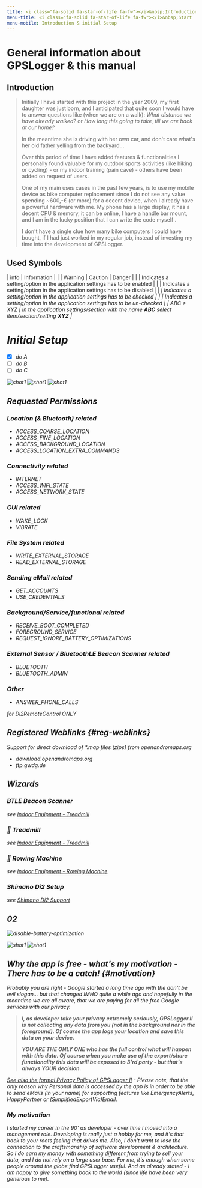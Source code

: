 ```yaml
---
title: <i class="fa-solid fa-star-of-life fa-fw"></i>&nbsp;Introduction & Initial Setup
menu-title: <i class="fa-solid fa-star-of-life fa-fw"></i>&nbsp;Start
menu-mobile: Introduction & initial Setup
---
```


# General information about GPSLogger & this manual

## Introduction

> Initially I have started with this project in the year 2009, my first daughter was just born, and I anticipated that
> quite soon I would have to answer questions like (when we are on a walk): _What distance we have already walked?_ or
> _How long this going to take, till we are back at our home?_
> 
> In the meantime she is driving with her own car, and don't care what's her old father yelling from the backyard...
> 
> Over this period of time I have added features & functionalities I personally found valuable for my outdoor sports
> activities (like hiking or cycling) - or my indoor training (pain cave) - others have been added on request of users.
> 
> One of my main uses cases in the past few years, is to use my mobile device as bike computer replacement since I do
> not see any value spending ~600,-€ (or more) for a decent device, when I already have a powerful hardware with me.
> My phone has a large display, it has a decent CPU & memory, it can be online, I have a handle bar mount, and I am
> in the lucky position that I can write the code myself <i class="fa-solid fa-face-grin-squint-tears"></i>.
> 
> I don't have a single clue how many bike computers I could have bought, if I had just worked in my regular job,
> instead of investing my time into the development of GPSLogger.

## Used Symbols

| <span class="material-icons fa-fw">info</span> | Information |
| <i class="fa-solid fa-warning fa-fw"></i> | Warning \| Caution \| Danger |
| <i class="fa-solid fa-toggle-on fa-fw"></i> | Indicates a setting/option in the application settings has to be enabled |
| <i class="fa-solid fa-toggle-off fa-fw"></i> | Indicates a setting/option in the application settings has to be disabled |
| <i class="fa-solid fa-square-check fa-fw"> | Indicates a setting/option in the application settings has to be checked |
| <i class="fa-solid fa-square fa-fw"></i> | Indicates a setting/option in the application settings has to be un-checked |
| ABC > XYZ | In the application settings/section with the name **_ABC_** select item/section/setting **_XYZ_** |

# Initial Setup

- [x] do A
- [ ] do B
- [ ] do C

<span class="shot">![shot1](/assets/img/gpsl/Screenshot_1642147035_50.png)</span>
<span class="shot">![shot1](/assets/img/gpsl/Screenshot_1642147060_50.png)</span>
<span class="shot">![shot1](/assets/img/gpsl/Screenshot_1642147087_50.png)</span>

## Requested Permissions
### Location (& Bluetooth) related
- ACCESS_COARSE_LOCATION
- ACCESS_FINE_LOCATION
- ACCESS_BACKGROUND_LOCATION
- ACCESS_LOCATION_EXTRA_COMMANDS

### Connectivity related
- INTERNET
- ACCESS_WIFI_STATE
- ACCESS_NETWORK_STATE

### GUI related
- WAKE_LOCK
- VIBRATE

### File System related
- WRITE_EXTERNAL_STORAGE
- READ_EXTERNAL_STORAGE

### Sending eMail related
- GET_ACCOUNTS
- USE_CREDENTIALS

### Background/Service/functional related
- RECEIVE_BOOT_COMPLETED
- FOREGROUND_SERVICE
- REQUEST_IGNORE_BATTERY_OPTIMIZATIONS

### External Sensor / BluetoothLE Beacon Scanner related
- BLUETOOTH
- BLUETOOTH_ADMIN

### Other
- ANSWER_PHONE_CALLS

for Di2RemoteControl ONLY

## Registered Weblinks {#reg-weblinks}

Support for direct download of *.map files (zips) from openandromaps.org
- download.openandromaps.org
- ftp.gwdg.de

## Wizards

### <i class="fa-brands fa-bluetooth"></i> BTLE Beacon Scanner <i class="fa-solid fa-shield-virus"></i>

see [Indoor Equipment - Treadmill](../7100-indoor/#-treadmill)

### 🏃 Treadmill

see [Indoor Equipment - Treadmill](../7100-indoor/#-treadmill)

### 🚣 Rowing Machine

see [Indoor Equipment - Rowing Machine](../7100-indoor/#-rowing-machine)

### <i class="fa-solid fa-gears"></i> Shimano Di2 Setup

see [Shimano Di2 Support](../7200-di2/)

## 02

<span class="shot">![disable-battery-optimization](/assets/img/gpsl/backg001.png)</span>

<span class="shot">![shot1](/assets/img/gpsl/Screenshot_1642148288_50.png)</span>
<span class="shot">![shot1](/assets/img/gpsl/Screenshot_1642148295_50.png)</span>

## Why the app is free - what's my motivation - There has to be a catch! {#motivation}

Probably you are right - Google started a long time ago with the _don't be evil_ slogan... but that changed IMHO quite 
a while ago and hopefully in the meantime we are all aware, that we are paying for all the _free_ Google services with
our privacy.

> **I, as developer take your privacy extremely seriously, GPSLogger II is not collecting any data from you (not in the
> background nor in the foreground). Of course the app logs your location and save this data on your device.**
>
> **YOU ARE THE ONLY ONE who has the full control what will happen with this data. Of course when you make use of the
> export/share functionality this data will be exposed to 3'rd party - but that's always YOUR decision.**

[See also the formal Privacy Policy of GPSLogger II](https://www.emacberry.com/pp/pp2.html) - Please note, that the only
reason why _Personal data_ is accessed by the app is in order to be able to send eMails (in your name) for supporting
features like _EmergencyAlerts_, _HappyPartner_ or _(SimplifiedExportVia)Email_.

### My motivation

I started my career in the 90' as developer - over time I moved into a management role. Developing is really just a
hobby for me, and it's that _back to your roots_ feeling that drives me. Also, I don't want to lose the connection to
the craftsmanship of software development & architecture. So I do earn my money with something different from trying to
sell your data, and I do not rely on a large user base. For me, it's enough when some people around the globe find
GPSLogger useful. And as already stated - _I am happy to give something back to the world (since life have been very
generous to me)_.